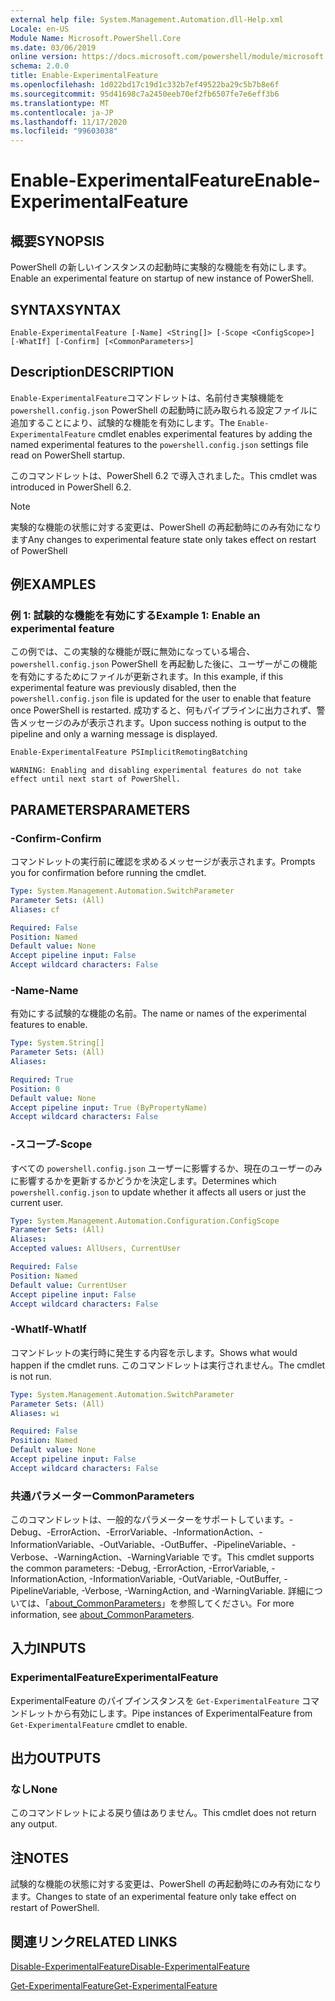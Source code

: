 ```yaml
---
external help file: System.Management.Automation.dll-Help.xml
Locale: en-US
Module Name: Microsoft.PowerShell.Core
ms.date: 03/06/2019
online version: https://docs.microsoft.com/powershell/module/microsoft.powershell.core/enable-experimentalfeature?view=powershell-7.2&WT.mc_id=ps-gethelp
schema: 2.0.0
title: Enable-ExperimentalFeature
ms.openlocfilehash: 1d022bd17c19d1c332b7ef49522ba29c5b7b8e6f
ms.sourcegitcommit: 95d41698c7a2450eeb70ef2fb6507fe7e6eff3b6
ms.translationtype: MT
ms.contentlocale: ja-JP
ms.lasthandoff: 11/17/2020
ms.locfileid: "99603038"
---
```

# <span data-ttu-id="c1c66-102">Enable-ExperimentalFeature</span><span class="sxs-lookup"><span data-stu-id="c1c66-102">Enable-ExperimentalFeature</span></span>

## <span data-ttu-id="c1c66-103">概要</span><span class="sxs-lookup"><span data-stu-id="c1c66-103">SYNOPSIS</span></span>
<span data-ttu-id="c1c66-104">PowerShell の新しいインスタンスの起動時に実験的な機能を有効にします。</span><span class="sxs-lookup"><span data-stu-id="c1c66-104">Enable an experimental feature on startup of new instance of PowerShell.</span></span>

## <span data-ttu-id="c1c66-105">SYNTAX</span><span class="sxs-lookup"><span data-stu-id="c1c66-105">SYNTAX</span></span>

```
Enable-ExperimentalFeature [-Name] <String[]> [-Scope <ConfigScope>] [-WhatIf] [-Confirm] [<CommonParameters>]
```

## <span data-ttu-id="c1c66-106">Description</span><span class="sxs-lookup"><span data-stu-id="c1c66-106">DESCRIPTION</span></span>

<span data-ttu-id="c1c66-107">`Enable-ExperimentalFeature`コマンドレットは、名前付き実験機能を `powershell.config.json` PowerShell の起動時に読み取られる設定ファイルに追加することにより、試験的な機能を有効にします。</span><span class="sxs-lookup"><span data-stu-id="c1c66-107">The `Enable-ExperimentalFeature` cmdlet enables experimental features by adding the named experimental features to the `powershell.config.json` settings file read on PowerShell startup.</span></span>

<span data-ttu-id="c1c66-108">このコマンドレットは、PowerShell 6.2 で導入されました。</span><span class="sxs-lookup"><span data-stu-id="c1c66-108">This cmdlet was introduced in PowerShell 6.2.</span></span>

> [!NOTE]
> <span data-ttu-id="c1c66-109">実験的な機能の状態に対する変更は、PowerShell の再起動時にのみ有効になります</span><span class="sxs-lookup"><span data-stu-id="c1c66-109">Any changes to experimental feature state only takes effect on restart of PowerShell</span></span>

## <span data-ttu-id="c1c66-110">例</span><span class="sxs-lookup"><span data-stu-id="c1c66-110">EXAMPLES</span></span>

### <span data-ttu-id="c1c66-111">例 1: 試験的な機能を有効にする</span><span class="sxs-lookup"><span data-stu-id="c1c66-111">Example 1: Enable an experimental feature</span></span>

<span data-ttu-id="c1c66-112">この例では、この実験的な機能が既に無効になっている場合、 `powershell.config.json` PowerShell を再起動した後に、ユーザーがこの機能を有効にするためにファイルが更新されます。</span><span class="sxs-lookup"><span data-stu-id="c1c66-112">In this example, if this experimental feature was previously disabled, then the `powershell.config.json` file is updated for the user to enable that feature once PowerShell is restarted.</span></span>
<span data-ttu-id="c1c66-113">成功すると、何もパイプラインに出力されず、警告メッセージのみが表示されます。</span><span class="sxs-lookup"><span data-stu-id="c1c66-113">Upon success nothing is output to the pipeline and only a warning message is displayed.</span></span>

```powershell
Enable-ExperimentalFeature PSImplicitRemotingBatching
```

```Output
WARNING: Enabling and disabling experimental features do not take effect until next start of PowerShell.
```

## <span data-ttu-id="c1c66-114">PARAMETERS</span><span class="sxs-lookup"><span data-stu-id="c1c66-114">PARAMETERS</span></span>

### <span data-ttu-id="c1c66-115">-Confirm</span><span class="sxs-lookup"><span data-stu-id="c1c66-115">-Confirm</span></span>

<span data-ttu-id="c1c66-116">コマンドレットの実行前に確認を求めるメッセージが表示されます。</span><span class="sxs-lookup"><span data-stu-id="c1c66-116">Prompts you for confirmation before running the cmdlet.</span></span>

```yaml
Type: System.Management.Automation.SwitchParameter
Parameter Sets: (All)
Aliases: cf

Required: False
Position: Named
Default value: None
Accept pipeline input: False
Accept wildcard characters: False
```

### <span data-ttu-id="c1c66-117">-Name</span><span class="sxs-lookup"><span data-stu-id="c1c66-117">-Name</span></span>

<span data-ttu-id="c1c66-118">有効にする試験的な機能の名前。</span><span class="sxs-lookup"><span data-stu-id="c1c66-118">The name or names of the experimental features to enable.</span></span>

```yaml
Type: System.String[]
Parameter Sets: (All)
Aliases:

Required: True
Position: 0
Default value: None
Accept pipeline input: True (ByPropertyName)
Accept wildcard characters: False
```

### <span data-ttu-id="c1c66-119">-スコープ</span><span class="sxs-lookup"><span data-stu-id="c1c66-119">-Scope</span></span>

<span data-ttu-id="c1c66-120">すべての `powershell.config.json` ユーザーに影響するか、現在のユーザーのみに影響するかを更新するかどうかを決定します。</span><span class="sxs-lookup"><span data-stu-id="c1c66-120">Determines which `powershell.config.json` to update whether it affects all users or just the current user.</span></span>

```yaml
Type: System.Management.Automation.Configuration.ConfigScope
Parameter Sets: (All)
Aliases:
Accepted values: AllUsers, CurrentUser

Required: False
Position: Named
Default value: CurrentUser
Accept pipeline input: False
Accept wildcard characters: False
```

### <span data-ttu-id="c1c66-121">-WhatIf</span><span class="sxs-lookup"><span data-stu-id="c1c66-121">-WhatIf</span></span>

<span data-ttu-id="c1c66-122">コマンドレットの実行時に発生する内容を示します。</span><span class="sxs-lookup"><span data-stu-id="c1c66-122">Shows what would happen if the cmdlet runs.</span></span>
<span data-ttu-id="c1c66-123">このコマンドレットは実行されません。</span><span class="sxs-lookup"><span data-stu-id="c1c66-123">The cmdlet is not run.</span></span>

```yaml
Type: System.Management.Automation.SwitchParameter
Parameter Sets: (All)
Aliases: wi

Required: False
Position: Named
Default value: None
Accept pipeline input: False
Accept wildcard characters: False
```

### <span data-ttu-id="c1c66-124">共通パラメーター</span><span class="sxs-lookup"><span data-stu-id="c1c66-124">CommonParameters</span></span>

<span data-ttu-id="c1c66-125">このコマンドレットは、一般的なパラメーターをサポートしています。-Debug、-ErrorAction、-ErrorVariable、-InformationAction、-InformationVariable、-OutVariable、-OutBuffer、-PipelineVariable、-Verbose、-WarningAction、-WarningVariable です。</span><span class="sxs-lookup"><span data-stu-id="c1c66-125">This cmdlet supports the common parameters: -Debug, -ErrorAction, -ErrorVariable, -InformationAction, -InformationVariable, -OutVariable, -OutBuffer, -PipelineVariable, -Verbose, -WarningAction, and -WarningVariable.</span></span> <span data-ttu-id="c1c66-126">詳細については、「[about_CommonParameters](https://go.microsoft.com/fwlink/?LinkID=113216)」を参照してください。</span><span class="sxs-lookup"><span data-stu-id="c1c66-126">For more information, see [about_CommonParameters](https://go.microsoft.com/fwlink/?LinkID=113216).</span></span>

## <span data-ttu-id="c1c66-127">入力</span><span class="sxs-lookup"><span data-stu-id="c1c66-127">INPUTS</span></span>

### <span data-ttu-id="c1c66-128">ExperimentalFeature</span><span class="sxs-lookup"><span data-stu-id="c1c66-128">ExperimentalFeature</span></span>

<span data-ttu-id="c1c66-129">ExperimentalFeature のパイプインスタンスを `Get-ExperimentalFeature` コマンドレットから有効にします。</span><span class="sxs-lookup"><span data-stu-id="c1c66-129">Pipe instances of ExperimentalFeature from `Get-ExperimentalFeature` cmdlet to enable.</span></span>

## <span data-ttu-id="c1c66-130">出力</span><span class="sxs-lookup"><span data-stu-id="c1c66-130">OUTPUTS</span></span>

### <span data-ttu-id="c1c66-131">なし</span><span class="sxs-lookup"><span data-stu-id="c1c66-131">None</span></span>

<span data-ttu-id="c1c66-132">このコマンドレットによる戻り値はありません。</span><span class="sxs-lookup"><span data-stu-id="c1c66-132">This cmdlet does not return any output.</span></span>

## <span data-ttu-id="c1c66-133">注</span><span class="sxs-lookup"><span data-stu-id="c1c66-133">NOTES</span></span>

<span data-ttu-id="c1c66-134">試験的な機能の状態に対する変更は、PowerShell の再起動時にのみ有効になります。</span><span class="sxs-lookup"><span data-stu-id="c1c66-134">Changes to state of an experimental feature only take effect on restart of PowerShell.</span></span>

## <span data-ttu-id="c1c66-135">関連リンク</span><span class="sxs-lookup"><span data-stu-id="c1c66-135">RELATED LINKS</span></span>

[<span data-ttu-id="c1c66-136">Disable-ExperimentalFeature</span><span class="sxs-lookup"><span data-stu-id="c1c66-136">Disable-ExperimentalFeature</span></span>](Disable-ExperimentalFeature.md)

[<span data-ttu-id="c1c66-137">Get-ExperimentalFeature</span><span class="sxs-lookup"><span data-stu-id="c1c66-137">Get-ExperimentalFeature</span></span>](Get-ExperimentalFeature.md)


